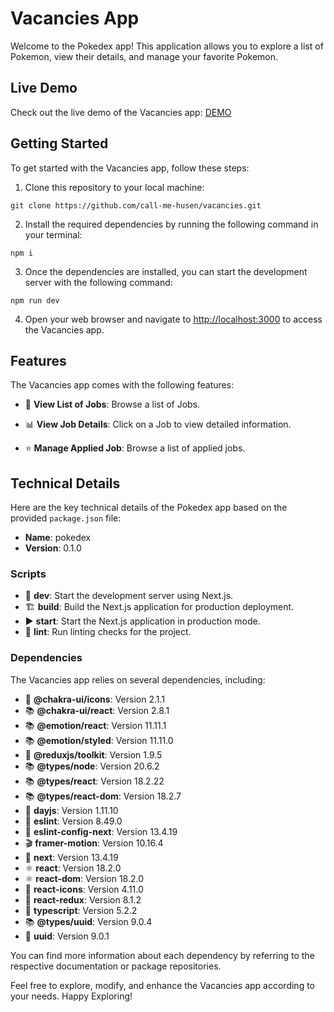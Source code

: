 # Vacancies App

Welcome to the Pokedex app! This application allows you to explore a list of Pokemon, view their details, and manage your favorite Pokemon.

## Live Demo

Check out the live demo of the Vacancies app: [DEMO](https://vacancies-1pr7s6ny2-call-me-husen.vercel.app/)

## Getting Started

To get started with the Vacancies app, follow these steps:

1. Clone this repository to your local machine:

```
git clone https://github.com/call-me-husen/vacancies.git
```

2. Install the required dependencies by running the following command in your terminal:

```
npm i
```

3. Once the dependencies are installed, you can start the development server with the following command:

```
npm run dev
```

4. Open your web browser and navigate to [http://localhost:3000](http://localhost:3000) to access the Vacancies app.

## Features

The Vacancies app comes with the following features:

- 📜 **View List of Jobs**: Browse a list of Jobs.

- 📊 **View Job Details**: Click on a Job to view detailed information.

- ⭐ **Manage Applied Job**: Browse a list of applied jobs.

## Technical Details

Here are the key technical details of the Pokedex app based on the provided `package.json` file:

- **Name**: pokedex
- **Version**: 0.1.0

### Scripts

- 🚀 **dev**: Start the development server using Next.js.
- 🏗️ **build**: Build the Next.js application for production deployment.
- ▶️ **start**: Start the Next.js application in production mode.
- 🧹 **lint**: Run linting checks for the project.

### Dependencies

The Vacancies app relies on several dependencies, including:

- 🧬 **@chakra-ui/icons**: Version 2.1.1
- 📚 **@chakra-ui/react**: Version 2.8.1
- 📚 **@emotion/react**: Version 11.11.1
- 📚 **@emotion/styled**: Version 11.11.0
- 🧰 **@reduxjs/toolkit**: Version 1.9.5
- 📚 **@types/node**: Version 20.6.2
- 📚 **@types/react**: Version 18.2.22
- 📚 **@types/react-dom**: Version 18.2.7
- 📅 **dayjs**: Version 1.11.10
- 🧹 **eslint**: Version 8.49.0
- 🧹 **eslint-config-next**: Version 13.4.19
- 🎬 **framer-motion**: Version 10.16.4
- 🚀 **next**: Version 13.4.19
- ⚛️ **react**: Version 18.2.0
- ⚛️ **react-dom**: Version 18.2.0
- 🎉 **react-icons**: Version 4.11.0
- 🧶 **react-redux**: Version 8.1.2
- 📜 **typescript**: Version 5.2.2
- 📚 **@types/uuid**: Version 9.0.4
- 🧳 **uuid**: Version 9.0.1

You can find more information about each dependency by referring to the respective documentation or package repositories.

Feel free to explore, modify, and enhance the Vacancies app according to your needs. Happy Exploring!
